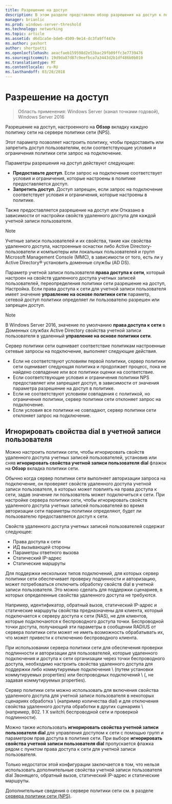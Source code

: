 ```yaml
---
title: Разрешение на доступ
description: В этом разделе представлен обзор разрешения на доступ к политики сети для сервера политики сети в Windows Server 2016.
manager: brianlic
ms.prod: windows-server-threshold
ms.technology: networking
ms.topic: article
ms.assetid: d6d1ca5e-bde0-4509-9e14-dc3fa9ff447e
ms.author: pashort
author: shortpatti
ms.openlocfilehash: aeacfaeb159598d2e53bac29fb09ffc3e7739476
ms.sourcegitcommit: 19d9da87d87c9eefbca7a3443d2b1df486b0b010
ms.translationtype: MT
ms.contentlocale: ru-RU
ms.lasthandoff: 03/28/2018
---
```

# <a name="access-permission"></a>Разрешение на доступ

>Область применения: Windows Server (канал точками годовой), Windows Server 2016

Разрешение на доступ, настроенного на **Обзор** вкладку каждую политику сети на сервере политики сети (NPS). 

Этот параметр позволяет настроить политику, чтобы предоставить или запретить доступ пользователям, если соответствующие условия и ограничения политики сети запрос на подключение. 

Параметры разрешения на доступ действуют следующие:

- **Предоставьте доступ**. Если запрос на подключение соответствует условия и ограничения, которые настроены в политике предоставляется доступ.
- **Запретить доступ**. Доступ запрещен, если запрос на подключение соответствует условия и ограничения, которые настроены в политике.

Также предоставляется разрешение на доступ или Отказано в зависимости от настройки свойств удаленного доступа для каждой учетной записи пользователя.

>[!NOTE]
>Учетные записи пользователей и их свойства, такие как свойства удаленного доступа, настроенные оснастки либо Active Directory-пользователи и компьютеры или локальных пользователей и групп Microsoft Management Console \(MMC\), в зависимости от того, есть ли у Active Directory&reg; установить доменные службы (AD DS).

Параметр учетной записи пользователя **права доступа к сети**, который настроен на свойств удаленного доступа учетных записей пользователей, переопределения политики сети разрешение на доступ, Настройка. Если права доступа к сети для учетной записи пользователя имеет значение **управление на основе политики сети** параметр, сетевой доступ политики определяет ли пользователю разрешен или запрещен доступ.

>[!NOTE]
>В Windows Server 2016, значение по умолчанию **права доступа к сети** в Доменных службах Active Directory свойства учетной записи пользователя в удаленный **управление на основе политики сети**.

Сервер политики сети оценивает соответствие политикам настроенные сетевые запросы на подключение, выполняет следующие действия.

- Если не соответствуют условиям первой политики, сервер политики сети оценивает следующая политика и продолжает процесс, пока не найдено совпадение или все политики оценки на соответствие.
- Если соответствующие условия и ограничения политики NPS предоставляет или запрещает доступ, в зависимости от значения параметра разрешение на доступ в политике.
- Если не соответствуют условиям совпадения с политикой, но ограничения политики, сервер политики сети отклоняет запрос на подключение.
- Если условия все политики не совпадают, сервер политики сети отклоняет запрос на подключение.

## <a name="ignore-user-account-dial-in-properties"></a>Игнорировать свойства dial в учетной записи пользователя

Можно настроить политики сети, чтобы игнорировать свойств удаленного доступа учетных записей пользователей, установив или сняв **игнорировать свойства учетной записи пользователя dial** флажок на **Обзор** вкладка политики сети. 

Обычно когда сервер политики сети выполняет авторизации запроса на подключение, он проверяет свойств удаленного доступа учетной записи пользователя, в которых может повлиять на права доступа к сети, задав значение ли пользователь может подключиться к сети. При настройке сервера политики сети, чтобы игнорировать свойств удаленного доступа учетных записей пользователей во время авторизации сети параметры политики определяют, будет ли пользователю предоставляется доступ к сети.

Свойств удаленного доступа учетных записей пользователей содержат следующее:

- Права доступа к сети
- ИД вызывающей стороны
- Параметры ответного вызова
- Статический IP-адрес
- Статические маршруты

Для поддержки нескольких типов подключений, для которых сервер политики сети обеспечивает проверку подлинности и авторизацию, может потребоваться отключить обработку свойств dial в учетной записи пользователя. Это можно сделать для поддержки сценариев, в которых определенные свойства удаленного доступа не требуются.

Например, идентификатор, обратный вызов, статический IP-адрес и статические маршруты свойства предназначены для клиента, который подключается к серверу доступа к сети \(NAS\), не для клиентов, которые подключаются к беспроводного доступа точки. Беспроводной точки доступа, получающий эти параметры в сообщении RADIUS от сервера политики сети может не иметь возможность обрабатывать их, что может привести к отключению беспроводного клиента.

При использовании сервера политики сети для обеспечения проверки подлинности и авторизации для пользователей, которые удаленного подключения и доступа к сети организации через точки беспроводного доступа, необходимо настроить свойства удаленного доступа для поддержки либо коммутируемые подключения \ (путем установки коммутируемых properties\) или беспроводных подключений \ (, не задавая коммутируемых properties\).

Сервер политики сети можно использовать для включения свойства удаленного доступа для учетной записи пользователя в некоторых сценариях обработка \ (например количества dial) и для отключения свойства удаленного доступа обработки в других сценариях \ (например, 802. 1 X switch\ беспроводной сети и проверкой подлинности).

Можно также использовать **игнорировать свойства учетной записи пользователя dial** для управления доступом к сети с помощью групп и параметром прав доступа в политике сети. При выборе **игнорировать свойства учетной записи пользователя dial** пропускается флажка рядом с пунктом права доступа к сети для учетной записи пользователя.

Только недостаток этой конфигурации заключается в том, что нельзя использовать дополнительные свойства учетной записи пользователя dial Звонящего, обратный вызов, статический IP-адрес и статические маршруты.

Дополнительные сведения о сервере политики сети см. в разделе [сервера политики сети (NPS)](nps-top.md).
